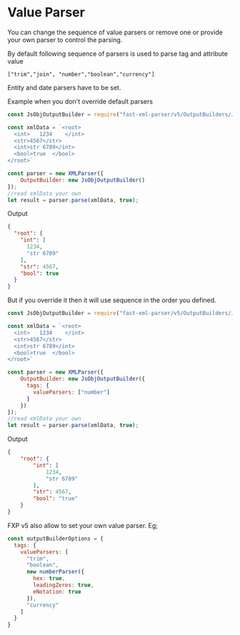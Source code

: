 # Value Parser
You can change the sequence of value parsers or remove one or provide your own parser to control the parsing.

By default following sequence of parsers is used to parse tag and attribute value

```
["trim","join", "number","boolean","currency"]
```

Entity and date parsers have to be set.

Example when you don't override default parsers

```js
const JsObjOutputBuilder = require("fast-xml-parser/v5/OutputBuilders/JsObjBuilder");

const xmlData = `<root>
  <int>   1234    </int>
  <str>4567</str>
  <int>str 6789</int>
  <bool>true  </bool>
</root>`

const parser = new XMLParser({
    OutputBuilder: new JsObjOutputBuilder()
});
//read xmlData your own 
let result = parser.parse(xmlData, true);
```
Output
```json
{
  "root": {
    "int": [
      1234,
      "str 6789"
    ],
    "str": 4567,
    "bool": true
  }
}
```

But if you override it then it will use sequence in the order you defined.

```js
const JsObjOutputBuilder = require("fast-xml-parser/v5/OutputBuilders/JsObjBuilder");

const xmlData = `<root>
  <int>   1234    </int>
  <str>4567</str>
  <int>str 6789</int>
  <bool>true  </bool>
</root>`

const parser = new XMLParser({
    OutputBuilder: new JsObjOutputBuilder({
      tags: {
        valueParsers: ["number"]
      }
    })
});
//read xmlData your own 
let result = parser.parse(xmlData, true);
```

Output
```json
{
    "root": {
        "int": [
            1234,
            "str 6789"
        ],
        "str": 4567,
        "bool": "true"
    }
}
```

FXP v5 also allow to set your own value parser. Eg;

```js
const outputBuilderOptions = {
  tags: {
    valueParsers: [
      "trim",
      "boolean",
      new numberParser({
        hex: true,
        leadingZeros: true,
        eNotation: true
      }),
      "currency"
    ]
  }
}
```
